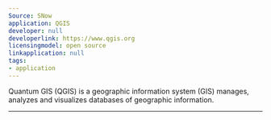 ```yaml
---
Source: SNow
application: QGIS
developer: null
developerlink: https://www.qgis.org
licensingmodel: open source
linkapplication: null
tags:
- application
---
```

Quantum GIS (QGIS) is a geographic information system (GIS) manages, analyzes and visualizes databases of geographic information.


---
